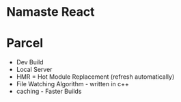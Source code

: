 # Namaste React


# Parcel
- Dev Build
- Local Server
- HMR = Hot Module Replacement (refresh automatically)
- File Watching Algorithm - written in c++
- caching - Faster Builds